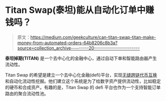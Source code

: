 # Titan Swap(泰坦)能从自动化订单中赚钱吗？

> 原文：<https://medium.com/geekculture/can-titan-swap-titan-make-money-from-automated-orders-64b8206c8b3a?source=collection_archive---------20----------------------->

**泰坦掉期(TITAN)** 是一个去中心化的金融中心，通过自动下单和智能路由器产生流动性。

Titan Swap 的希望是建立一个去中心化金融(defi)平台，实现[无缝跨链代币互换](#/)和自动化流动性挖掘。他们建立这个系统是为了给数字资产提供流动性，比如稳定的硬币和合成资产。有趣的是，Titan Swap 的 defi 平台也作为一个支持智能订单路由的聚合流动性池。